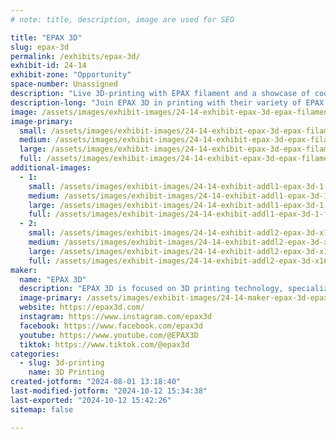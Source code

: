 ```yaml
---
# note: title, description, image are used for SEO

title: "EPAX 3D"
slug: epax-3d
permalink: /exhibits/epax-3d/
exhibit-id: 24-14
exhibit-zone: "Opportunity"
space-number: Unassigned
description: "Live 3D-printing with EPAX filament and a showcase of cool filament and resin prints. Shop & watch!"
description-long: "Join EPAX 3D in printing with their variety of EPAX filaments: Fast PLA+, Fast PETG, Magic Silk PLA, and more! EPAX 3D is showcasing various prints made with their premium 3D printing materials and resin printers. Come see articulated 3D-printed creatures, detailed miniatures, and maybe pick up a few for yourself! "
image: /assets/images/exhibit-images/24-14-exhibit-epax-3d-epax-filament-photo-large.png
image-primary: 
  small: /assets/images/exhibit-images/24-14-exhibit-epax-3d-epax-filament-photo-small.png
  medium: /assets/images/exhibit-images/24-14-exhibit-epax-3d-epax-filament-photo-medium.png
  large: /assets/images/exhibit-images/24-14-exhibit-epax-3d-epax-filament-photo-large.png
  full: /assets/images/exhibit-images/24-14-exhibit-epax-3d-epax-filament-photo-full.png
additional-images: 
  - 1:
    small: /assets/images/exhibit-images/24-14-exhibit-addl1-epax-3d-1-small.jpg
    medium: /assets/images/exhibit-images/24-14-exhibit-addl1-epax-3d-1-medium.jpg
    large: /assets/images/exhibit-images/24-14-exhibit-addl1-epax-3d-1-large.jpg
    full: /assets/images/exhibit-images/24-14-exhibit-addl1-epax-3d-1-full.jpg
  - 2:
    small: /assets/images/exhibit-images/24-14-exhibit-addl2-epax-3d-x160-small.jpg
    medium: /assets/images/exhibit-images/24-14-exhibit-addl2-epax-3d-x160-medium.jpg
    large: /assets/images/exhibit-images/24-14-exhibit-addl2-epax-3d-x160-large.jpg
    full: /assets/images/exhibit-images/24-14-exhibit-addl2-epax-3d-x160-full.jpg
maker: 
  name: "EPAX 3D"
  description: "EPAX 3D is focused on 3D printing technology, specializing in premium 3D printing materials and resin printers. They prioritize quality, reliability, and exceptional customer service, and their mission is to provide dependable printers and essential consumables to businesses and hobbyists."
  image-primary: /assets/images/exhibit-images/24-14-maker-epax-3d-epax-3d-black-logo-medium.png
  website: https://epax3d.com/
  instagram: https://www.instagram.com/epax3d
  facebook: https://www.facebook.com/epax3d
  youtube: https://www.youtube.com/@EPAX3D
  tiktok: https://www.tiktok.com/@epax3d
categories: 
  - slug: 3d-printing
    name: 3D Printing
created-jotform: "2024-08-01 13:18:40"
last-modified-jotform: "2024-10-12 15:34:38"
last-exported: "2024-10-12 15:42:26"
sitemap: false

---
```

